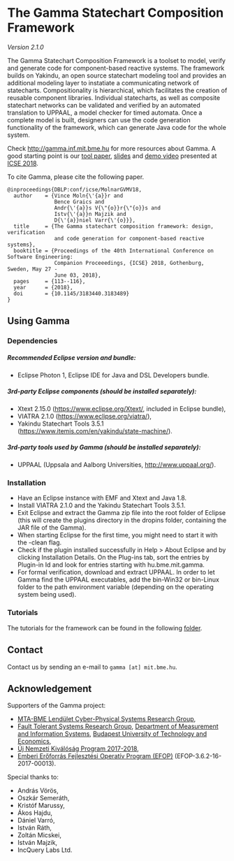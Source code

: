 # The Gamma Statechart Composition Framework
*Version 2.1.0*

The Gamma Statechart Composition Framework is a toolset to model, verify and generate code for component-based reactive systems. The framework builds on Yakindu, an open source statechart modeling tool and provides an additional modeling layer to instatiate a communicating network of statecharts. Compositionality is hierarchical, which facilitates the creation of reusable component libraries. Individual statecharts, as well as composite statechart networks can be validated and verified by an automated translation to UPPAAL, a model checker for timed automata. Once a complete model is built, designers can use the code generation functionality of the framework, which can generate Java code for the whole system.

Check http://gamma.inf.mit.bme.hu for more resources about Gamma. A good starting point is our [tool paper](https://inf.mit.bme.hu/sites/default/files/publications/icse18.pdf), [slides](https://www.slideshare.net/VinMol/icse2018-the-gamma-statechart-composition-framework-design-verification-and-code-generation-for-componentbased-reactive-systems) and [demo video](https://youtu.be/ng7lKd1wlDo) presented at [ICSE 2018](https://www.icse2018.org/event/icse-2018-demonstrations-the-gamma-statechart-composition-framework-design-verification-and-code-generation-for-component-based-reactive-systems).

To cite Gamma, please cite the following paper.

```
@inproceedings{DBLP:conf/icse/MolnarGVMV18,
  author    = {Vince Moln{\'{a}}r and
               Bence Graics and
               Andr{\'{a}}s V{\"{o}}r{\"{o}}s and
               Istv{\'{a}}n Majzik and
               D{\'{a}}niel Varr{\'{o}}},
  title     = {The Gamma statechart composition framework: design, verification
               and code generation for component-based reactive systems},
  booktitle = {Proceedings of the 40th International Conference on Software Engineering:
               Companion Proceeedings, {ICSE} 2018, Gothenburg, Sweden, May 27 -
               June 03, 2018},
  pages     = {113--116},
  year      = {2018},
  doi       = {10.1145/3183440.3183489}
}
```

## Using Gamma

### Dependencies

##### Recommended Eclipse version and bundle:
* Eclipse Photon 1, Eclipse IDE for Java and DSL Developers bundle.

##### 3rd-party Eclipse components (should be installed separately):
* Xtext 2.15.0 (https://www.eclipse.org/Xtext/, included in Eclipse bundle),
* VIATRA 2.1.0 (https://www.eclipse.org/viatra/),
* Yakindu Statechart Tools 3.5.1 (https://www.itemis.com/en/yakindu/state-machine/).

##### 3rd-party tools used by Gamma (should be installed separately):
* UPPAAL (Uppsala and Aalborg Universities, http://www.uppaal.org/).

### Installation

* Have an Eclipse instance with EMF and Xtext and Java 1.8.
* Install VIATRA 2.1.0 and the Yakindu Statechart Tools 3.5.1.
* Exit Eclipse and extract the Gamma zip file into the root folder of Eclipse (this will create the plugins directory in the dropins folder, containing the JAR file of the Gamma).
* When starting Eclipse for the first time, you might need to start it with the -clean flag.
* Check if the plugin installed successfully in Help > About Eclipse and by clicking Installation Details. On the Plug-ins tab, sort the entries by Plugin-in Id and look for entries starting with hu.bme.mit.gamma. 
* For formal verification, download and extract UPPAAL. In order to let Gamma find the UPPAAL executables, add the bin-Win32 or bin-Linux folder to the path environment variable (depending on the operating system being used).

### Tutorials

The tutorials for the framework can be found in the following [folder](https://github.com/FTSRG/gamma/blob/master/tutorial).

## Contact

Contact us by sending an e-mail to `gamma [at] mit.bme.hu`.
 
## Acknowledgement

Supporters of the Gamma project:

* [MTA-BME Lendület Cyber-Physical Systems Research Group](http://lendulet.inf.mit.bme.hu/),
* [Fault Tolerant Systems Research Group](https://inf.mit.bme.hu/en), [Department of Measurement and Information Systems](https://www.mit.bme.hu/eng/), [Budapest University of Technology and Economics](http://www.bme.hu/?language=en),
* [Új Nemzeti Kiválóság Program 2017-2018](http://www.kormany.hu/hu/emberi-eroforrasok-miniszteriuma/oktatasert-felelos-allamtitkarsag/hirek/az-uj-nemzeti-kivalosag-program-2017-2018-tanevi-palyazati-kiirasai),
* [Emberi Erőforrás Fejlesztési Operatív Program (EFOP)](http://www.eit.bme.hu/news/20170927-palyazati-felhivas-szakmai-osztondij?language=en) (EFOP-3.6.2-16-2017-00013).

Special thanks to: 

* András Vörös,
* Oszkár Semeráth,
* Kristóf Marussy,
* Ákos Hajdu,
* Dániel Varró,
* István Ráth,
* Zoltán Micskei,
* István Majzik,
* IncQuery Labs Ltd.
